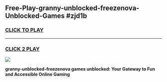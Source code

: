 
## Free-Play-granny-unblocked-freezenova-Unblocked-Games #zjd1b
<h3>
<a href="https://news.freeplayer.one?title=granny-unblocked-freezenova&ref=8M">CLICK TO PLAY</a></h3>
<hr>

<h3>
<a href="https://news.freeplayer.one?title=granny-unblocked-freezenova&ref=8M">CLICK 2 PLAY</a>
  
</h3>

<a href="https://news.freeplayer.one?title=granny-unblocked-freezenova&ref=8M"><img src="https://clearcache.store/games.png"></a>


**granny-unblocked-freezenova games unblocked: Your Gateway to Fun and Accessible Online Gaming**
